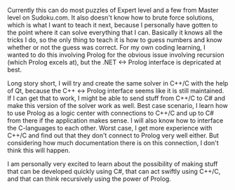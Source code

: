 Currently this can do most puzzles of Expert level and a few from Master level on Sudoku.com.
It also doesn't know how to brute force solutions, which is what I want to teach it next, because I personally have gotten to the point where it can solve everything that I can.
Basically it knows all the tricks I do, so the only thing to teach it is how to guess numbers and know whether or not the guess was correct.
For my own coding learning, I wanted to do this involving Prolog for the obvious issue involving recursion (which Prolog excels at), but the .NET <-> Prolog interface is depricated at best.

Long story short, I will try and create the same solver in C++/C with the help of Qt, because the C++ <-> Prolog interface seems like it is still maintained. 
If I can get that to work, I might be able to send stuff from C++/C to C# and make this version of the solver work as well.
Best case scenario, I learn how to use Prolog as a logic center with connections to C++/C and up to C# from there if the application makes sense. I will also know how to interface the C-languages to each other.
Worst case, I get more experience with C++/C and find out that they don't connect to Prolog very well either. But considering how much documentation there is on this connection, I don't think this will happen.

I am personally very excited to learn about the possibility of making stuff that can be developed quickly using C#, that can act swiftly using C++/C, and that can think recursively using the power of Prolog.
